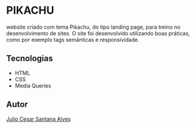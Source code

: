 # PIKACHU

website criado com tema Pikachu, do tipo landing page, para treino no desenvolvimento de sites.
O site foi desenvolvido utilizando boas práticas, como por exemplo tags semânticas e responsividade.

## Tecnologias 
* HTML
* CSS
* Media Queries

## Autor 
[Julio Cesar Santana Alves](https://www.linkedin.com/in/julio-cesar-santana-alves-090723349/)